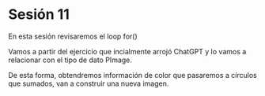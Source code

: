 # Sesión 11

En esta sesión revisaremos el loop for()

Vamos a partir del ejercicio que incialmente arrojó ChatGPT y lo vamos a relacionar con el tipo de dato PImage. 

De esta forma, obtendremos información de color que pasaremos a círculos que sumados, van a construir una nueva imagen. 